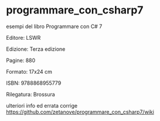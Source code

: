 # programmare_con_csharp7
esempi del libro Programmare con C# 7



Editore: LSWR

Edizione: Terza edizione

Pagine: 880

Formato: 17x24 cm

ISBN: 9788868955779

Rilegatura: Brossura




ulteriori info ed errata corrige https://github.com/zetanove/programmare_con_csharp7/wiki
